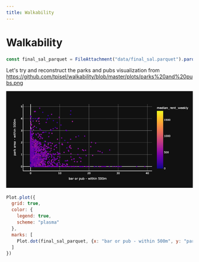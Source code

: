 ```yaml
---
title: Walkability
---
```


# Walkability

```js
const final_sal_parquet = FileAttachment("data/final_sal.parquet").parquet();
```

Let's try and reconstruct the parks and pubs visualization from https://github.com/tpisel/walkability/blob/master/plots/parks%20and%20pubs.png 

<img src="https://github.com/tpisel/walkability/blob/master/plots/parks%20and%20pubs.png?raw=true" />

```js
Plot.plot({
  grid: true,
  color: {
    legend: true,
    scheme: "plasma"
  },
  marks: [
    Plot.dot(final_sal_parquet, {x: "bar or pub - within 500m", y: "park area - within 500m", fill: "median_rent_weekly", tip: true })
  ]
})
```
